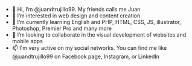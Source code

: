 - 👋 Hi, I’m @juandtrujillo99. My friends calls me Juan
- 👀 I’m interested in web design and content creation
- 🌱 I’m currently learning English and PHP, HTML, CSS, JS, illustrator, Photoshop, Premier Pro and many more 
- 💞️ I’m looking to collaborate in the visual development of websites and mobile apps
- 📫 I'm very active on my social networks. You can find me like @juandtrujillo99 on Facebook page, Instagram, or LinkedIn

<!---
juandtrujillo99 is here ✨ 
--->

